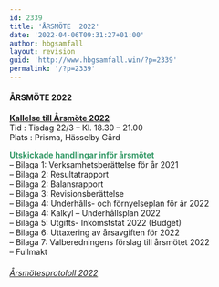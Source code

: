 ```yaml
---
id: 2339
title: 'ÅRSMÖTE  2022'
date: '2022-04-06T09:31:27+01:00'
author: hbgsamfall
layout: revision
guid: 'http://www.hbgsamfall.win/?p=2339'
permalink: '/?p=2339'
---
```


####  **ÅRSMÖTE 2022**

**[Kallelse till Årsmöte 2022](/wp-content/uploads/2022/03/Kallelse-till-arsstamma-2022.pdf)**  
Tid : Tisdag 22/3 – Kl. 18.30 – 21.00  
Plats : Prisma, Hässelby Gård

[<span style="color: #339966;">**<span style="text-decoration: underline;">Utskickade handlingar inför årsmötet</span>**</span>](/wp-content/uploads/2022/03/Kallelse-till-arsstamma-2022-Komplett.pdf)  
– Bilaga 1: Verksamhetsberättelse för år 2021  
– Bilaga 2: Resultatrapport  
– Bilaga 2: Balansrapport  
– Bilaga 3: Revisionsberättelse  
– Bilaga 4: Underhålls- och förnyelseplan för år 2022  
– Bilaga 4: Kalkyl – Underhållsplan 2022  
– Bilaga 5: Utgifts- Inkomststat 2022 (Budget)  
– Bilaga 6: Uttaxering av årsavgiften för 2022  
– Bilaga 7: Valberedningens förslag till årsmötet 2022  
– Fullmakt

###### [Årsmötesprotololl 2022](/wp-content/uploads/2022/04/Protokoll-HGS-arsstamma-2022.pdf)